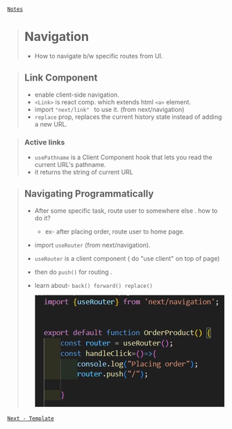 [```Notes```](../README.md)

> # Navigation
>
> - How to navigate b/w  specific routes from UI.

> ## Link Component
>
> - enable client-side navigation.
> - ```<Link>``` is react comp. which extends html ```<a>``` element.
> - import ```"next/link" ``` to use it. (from next/navigation)
> - ```replace``` prop, replaces the current history state instead of adding a new URL.

> ### Active links
>
> - ```usePathname```  is a Client Component hook that lets you read the current URL's pathname.
> -    it returns the string of current URL

> ## Navigating Programmatically
>
> - After some specific task, route user to somewhere else . how to do it?
>   -  ex- after placing order, route user to home page.
> -  import ```useRouter``` (from next/navigation).
> -  ```useRouter``` is a client component  ( do "use client" on top of page)
> -  then do ```push()``` for routing .
> -  learn about- ```back() forward() replace()``` 
>
>      ![alt text](image-3.png)

[```Next - Template```](./Template.md)
